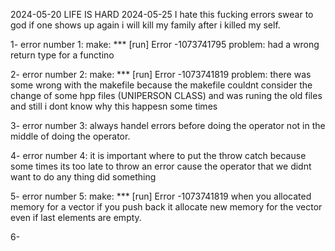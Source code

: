 2024-05-20
LIFE IS HARD
2024-05-25
I hate this fucking errors 
swear to god if one shows up again i will kill my family after i killed my self.

1- error number 1:
make: *** [run] Error -1073741795
problem: had a wrong return type for a functino

2- error number 2:
make: *** [run] Error -1073741819
problem: there was some wrong with the makefile because the makefile couldnt consider the change of some hpp files (UNIPERSON CLASS) and was runing the old files and still i dont know why this happesn some times

3- error number 3:
always handel errors before doing the operator not in the middle of doing the operator.

4- error number 4:
it is important where to put the throw catch because some times its too late to throw an error cause the operator that we didnt want to do any thing did something

5- error number 5:
make: *** [run] Error -1073741819
when you allocated memory for a vector if you push back it allocate new memory for the vector even if last elements are empty.

6- 
